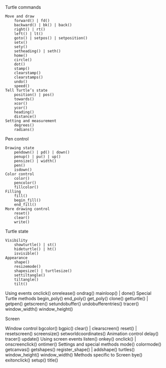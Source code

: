 
Turtle commands

    Move and draw
        forward() | fd()
        backward() | bk() | back()
        right() | rt()
        left() | lt()
        goto() | setpos() | setposition()
        setx()
        sety()
        setheading() | seth()
        home()
        circle()
        dot()
        stamp()
        clearstamp()
        clearstamps()
        undo()
        speed()
    Tell Turtle’s state
        position() | pos()
        towards()
        xcor()
        ycor()
        heading()
        distance()
    Setting and measurement
        degrees()
        radians()

Pen control

    Drawing state
        pendown() | pd() | down()
        penup() | pu() | up()
        pensize() | width()
        pen()
        isdown()
    Color control
        color()
        pencolor()
        fillcolor()
    Filling
        fill()
        begin_fill()
        end_fill()
    More drawing control
        reset()
        clear()
        write()

Turtle state

    Visibility
        showturtle() | st()
        hideturtle() | ht()
        isvisible()
    Appearance
        shape()
        resizemode()
        shapesize() | turtlesize()
        settiltangle()
        tiltangle()
        tilt()

Using events
    onclick()
    onrelease()
    ondrag()
    mainloop() | done()
Special Turtle methods
    begin_poly()
    end_poly()
    get_poly()
    clone()
    getturtle() | getpen()
    getscreen()
    setundobuffer()
    undobufferentries()
    tracer()
    window_width()
    window_height()

Screen

Window control
    bgcolor()
    bgpic()
    clear() | clearscreen()
    reset() | resetscreen()
    screensize()
    setworldcoordinates()
Animation control
    delay()
    tracer()
    update()
Using screen events
    listen()
    onkey()
    onclick() | onscreenclick()
    ontimer()
Settings and special methods
    mode()
    colormode()
    getcanvas()
    getshapes()
    register_shape() | addshape()
    turtles()
    window_height()
    window_width()
Methods specific to Screen
    bye()
    exitonclick()
    setup()
    title()


